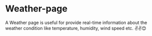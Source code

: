 # Weather-page
A Weather page is useful for provide real-time information about the weather condition like temperature, humidity, wind speed etc.
✌️✌️😊
